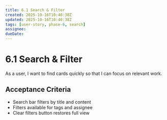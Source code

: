 ```yaml
---
title: 6.1 Search & Filter
created: 2025-10-16T10:40:38Z
updated: 2025-10-16T10:40:38Z
tags: [user-story, phase-6, search]
assignee:
dueDate:
---
```


# 6.1 Search & Filter

As a user, I want to find cards quickly so that I can focus on relevant work.

## Acceptance Criteria

- Search bar filters by title and content
- Filters available for tags and assignee
- Clear filters button restores full view
